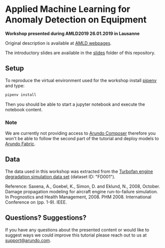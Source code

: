 # Applied Machine Learning for Anomaly Detection on Equipment
**Workshop presented during AMLD2019 26.01.2019 in Lausanne**

Original description is available at [AMLD webpages](https://www.appliedmldays.org/workshops/applied-machine-learning-for-anomaly-detection-on-equipment). 

The introductory slides are available in the [slides](/slides) folder of this repository. 

## Setup 

To reproduce the virtual environment used for the workshop install
[pipenv](https://pipenv.readthedocs.io/en/latest/) and type:

```bash
pipenv install
```

Then you should be able to start a jupyter notebook and execute the notebook content.

### Note

We are currently not providing access to [Arundo Composer](https://docs.arundo.com/composer/overview)
therefore you won't be able to follow the second part of the tutorial and deploy models to
[Arundo Fabric](https://docs.arundo.com/fabric/overview).


## Data

The data used in this workshop was extracted from the [Turbofan engine degradation simulation data set](https://ti.arc.nasa.gov/tech/dash/groups/pcoe/prognostic-data-repository/#turbofan) (dataset ID: "FD001"). 

Reference: Saxena, A., Goebel, K., Simon, D. and Eklund, N., 2008, October. Damage propagation modeling for aircraft engine run-to-failure simulation. In Prognostics and Health Management, 2008. PHM 2008. International Conference on (pp. 1-9). IEEE.


## Questions? Suggestions?

If you have any questions about the presented content or would like to suggest
ways we could improve this tutorial please reach out to us at
[support@arundo.com](mailto:support@arundo.com).
